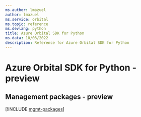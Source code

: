 ```yaml
---
ms.author: lmazuel
author: lmazuel
ms.service: orbital
ms.topic: reference
ms.devlang: python
title: Azure Orbital SDK for Python
ms.data: 10/03/2022
description: Reference for Azure Orbital SDK for Python
---
```

# Azure Orbital SDK for Python - preview

## Management packages - preview
[!INCLUDE [mgmt-packages](orbital-mgmt-index.md)]